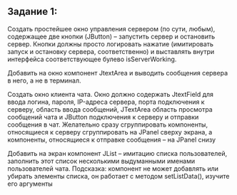 ## Задание 1:
Создать простейшее окно управления сервером (по сути, любым),
содержащее две кнопки (JButton) – запустить сервер и остановить сервер.
Кнопки должны просто логировать нажатие (имитировать запуск и
остановку сервера, соответственно) и выставлять внутри интерфейса
соответствующее булево isServerWorking. 

Добавить на окно компонент JtextArea и выводить
сообщения сервера в него, а не в терминал.

Создать окно клиента чата. Окно должно содержать JtextField
для ввода логина, пароля, IP-адреса сервера, порта подключения
к серверу, область ввода сообщений, JTextArea область просмотра
сообщений чата и JButton подключения к серверу и отправки сообщения
в чат. Желательно сразу сгруппировать компоненты, относящиеся
к серверу сгруппировать на JPanel сверху экрана, а компоненты,
относящиеся к отправке сообщения – на JPanel снизу

Добавить на экран компонент JList – имитацию списка пользователей, заполнить этот список
несколькими выдуманными именами пользователей чата. Подсказка: компонент не может добавлять
или убирать элементы списка, он работает с методом setListData(), изучите его аргументы